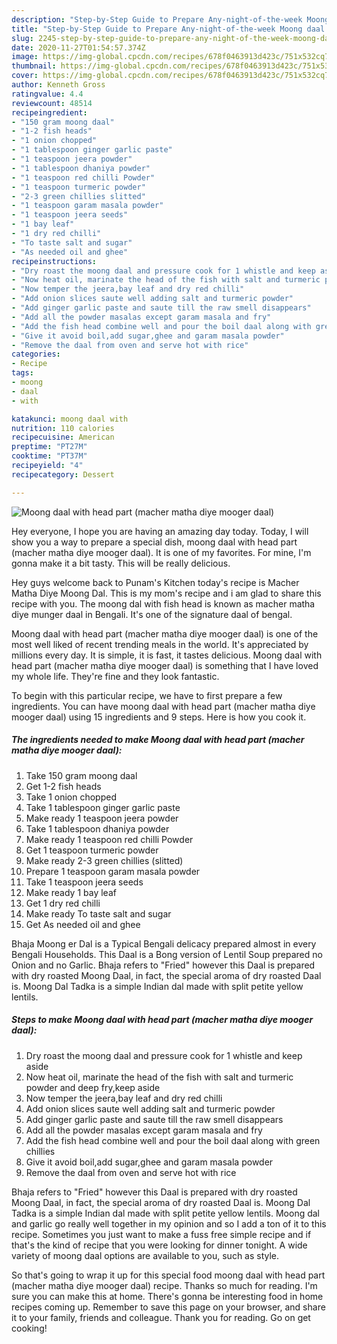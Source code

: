```yaml
---
description: "Step-by-Step Guide to Prepare Any-night-of-the-week Moong daal with head part (macher matha diye mooger daal)"
title: "Step-by-Step Guide to Prepare Any-night-of-the-week Moong daal with head part (macher matha diye mooger daal)"
slug: 2245-step-by-step-guide-to-prepare-any-night-of-the-week-moong-daal-with-head-part-macher-matha-diye-mooger-daal
date: 2020-11-27T01:54:57.374Z
image: https://img-global.cpcdn.com/recipes/678f0463913d423c/751x532cq70/moong-daal-with-head-part-macher-matha-diye-mooger-daal-recipe-main-photo.jpg
thumbnail: https://img-global.cpcdn.com/recipes/678f0463913d423c/751x532cq70/moong-daal-with-head-part-macher-matha-diye-mooger-daal-recipe-main-photo.jpg
cover: https://img-global.cpcdn.com/recipes/678f0463913d423c/751x532cq70/moong-daal-with-head-part-macher-matha-diye-mooger-daal-recipe-main-photo.jpg
author: Kenneth Gross
ratingvalue: 4.4
reviewcount: 48514
recipeingredient:
- "150 gram moong daal"
- "1-2 fish heads"
- "1 onion chopped"
- "1 tablespoon ginger garlic paste"
- "1 teaspoon jeera powder"
- "1 tablespoon dhaniya powder"
- "1 teaspoon red chilli Powder"
- "1 teaspoon turmeric powder"
- "2-3 green chillies slitted"
- "1 teaspoon garam masala powder"
- "1 teaspoon jeera seeds"
- "1 bay leaf"
- "1 dry red chilli"
- "To taste salt and sugar"
- "As needed oil and ghee"
recipeinstructions:
- "Dry roast the moong daal and pressure cook for 1 whistle and keep aside"
- "Now heat oil, marinate the head of the fish with salt and turmeric powder and deep fry,keep aside"
- "Now temper the jeera,bay leaf and dry red chilli"
- "Add onion slices saute well adding salt and turmeric powder"
- "Add ginger garlic paste and saute till the raw smell disappears"
- "Add all the powder masalas except garam masala and fry"
- "Add the fish head combine well and pour the boil daal along with green chillies"
- "Give it avoid boil,add sugar,ghee and garam masala powder"
- "Remove the daal from oven and serve hot with rice"
categories:
- Recipe
tags:
- moong
- daal
- with

katakunci: moong daal with 
nutrition: 110 calories
recipecuisine: American
preptime: "PT27M"
cooktime: "PT37M"
recipeyield: "4"
recipecategory: Dessert

---
```



![Moong daal with head part (macher matha diye mooger daal)](https://img-global.cpcdn.com/recipes/678f0463913d423c/751x532cq70/moong-daal-with-head-part-macher-matha-diye-mooger-daal-recipe-main-photo.jpg)

Hey everyone, I hope you are having an amazing day today. Today, I will show you a way to prepare a special dish, moong daal with head part (macher matha diye mooger daal). It is one of my favorites. For mine, I'm gonna make it a bit tasty. This will be really delicious.

Hey guys welcome back to Punam&#39;s Kitchen today&#39;s recipe is Macher Matha Diye Moong Dal. This is my mom&#39;s recipe and i am glad to share this recipe with you. The moong dal with fish head is known as macher matha diye munger daal in Bengali. It&#39;s one of the signature daal of bengal.

Moong daal with head part (macher matha diye mooger daal) is one of the most well liked of recent trending meals in the world. It's appreciated by millions every day. It is simple, it is fast, it tastes delicious. Moong daal with head part (macher matha diye mooger daal) is something that I have loved my whole life. They're fine and they look fantastic.


To begin with this particular recipe, we have to first prepare a few ingredients. You can have moong daal with head part (macher matha diye mooger daal) using 15 ingredients and 9 steps. Here is how you cook it.

<!--inarticleads1-->

##### The ingredients needed to make Moong daal with head part (macher matha diye mooger daal):

1. Take 150 gram moong daal
1. Get 1-2 fish heads
1. Take 1 onion chopped
1. Take 1 tablespoon ginger garlic paste
1. Make ready 1 teaspoon jeera powder
1. Take 1 tablespoon dhaniya powder
1. Make ready 1 teaspoon red chilli Powder
1. Get 1 teaspoon turmeric powder
1. Make ready 2-3 green chillies (slitted)
1. Prepare 1 teaspoon garam masala powder
1. Take 1 teaspoon jeera seeds
1. Make ready 1 bay leaf
1. Get 1 dry red chilli
1. Make ready To taste salt and sugar
1. Get As needed oil and ghee


Bhaja Moong er Dal is a Typical Bengali delicacy prepared almost in every Bengali Households. This Daal is a Bong version of Lentil Soup prepared no Onion and no Garlic. Bhaja refers to &#34;Fried&#34; however this Daal is prepared with dry roasted Moong Daal, in fact, the special aroma of dry roasted Daal is. Moong Dal Tadka is a simple Indian dal made with split petite yellow lentils. 

<!--inarticleads2-->

##### Steps to make Moong daal with head part (macher matha diye mooger daal):

1. Dry roast the moong daal and pressure cook for 1 whistle and keep aside
1. Now heat oil, marinate the head of the fish with salt and turmeric powder and deep fry,keep aside
1. Now temper the jeera,bay leaf and dry red chilli
1. Add onion slices saute well adding salt and turmeric powder
1. Add ginger garlic paste and saute till the raw smell disappears
1. Add all the powder masalas except garam masala and fry
1. Add the fish head combine well and pour the boil daal along with green chillies
1. Give it avoid boil,add sugar,ghee and garam masala powder
1. Remove the daal from oven and serve hot with rice


Bhaja refers to &#34;Fried&#34; however this Daal is prepared with dry roasted Moong Daal, in fact, the special aroma of dry roasted Daal is. Moong Dal Tadka is a simple Indian dal made with split petite yellow lentils. Moong dal and garlic go really well together in my opinion and so I add a ton of it to this recipe. Sometimes you just want to make a fuss free simple recipe and if that&#39;s the kind of recipe that you were looking for dinner tonight. A wide variety of moong daal options are available to you, such as style. 

So that's going to wrap it up for this special food moong daal with head part (macher matha diye mooger daal) recipe. Thanks so much for reading. I'm sure you can make this at home. There's gonna be interesting food in home recipes coming up. Remember to save this page on your browser, and share it to your family, friends and colleague. Thank you for reading. Go on get cooking!
